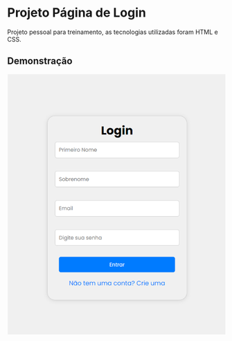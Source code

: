 
# Projeto Página de Login

Projeto pessoal para treinamento, as tecnologias utilizadas foram HTML e CSS.



## Demonstração

![demostração](assets/capturademostracao.png)

